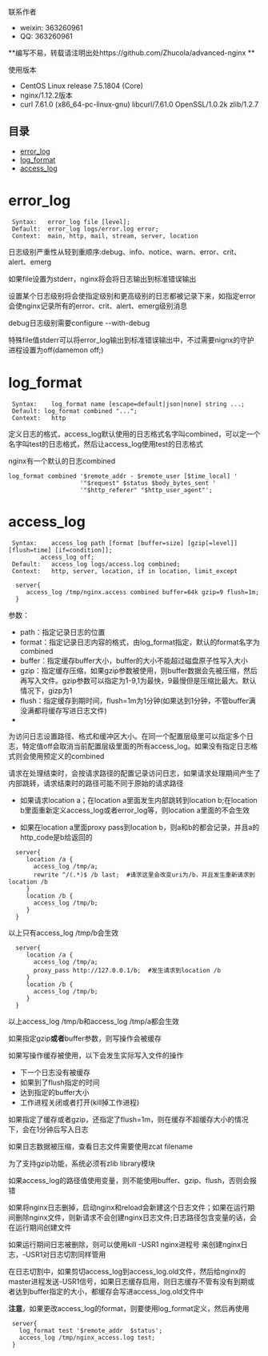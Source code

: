 
联系作者
- weixin: 363260961
- QQ: 363260961

**编写不易，转载请注明出处https://github.com/Zhucola/advanced-nginx **

使用版本
- CentOS Linux release 7.5.1804 (Core)
- nginx/1.12.2版本
- curl 7.61.0 (x86_64-pc-linux-gnu) libcurl/7.61.0 OpenSSL/1.0.2k zlib/1.2.7

## 目录
* [error_log](#error_log)
* [log_format](#log_format)
* [access_log](#access_log)

# error_log
 ```
  Syntax:	error_log file [level];
  Default:	error_log logs/error.log error;
  Context:	main, http, mail, stream, server, location
 ```
   日志级别严重性从轻到重顺序:debug、info、notice、warn、error、crit、alert、emerg
   
   如果file设置为stderr，nginx将会将日志输出到标准错误输出
   
   设置某个日志级别将会使指定级别和更高级别的日志都被记录下来，如指定error会使nginx记录所有的error、crit、alert、emerg级别消息
   
   debug日志级别需要configure  --with-debug
   
   特殊file值stderr可以将error_log输出到标准错误输出中，不过需要nignx的守护进程设置为off(damemon off;)

# log_format
```
 Syntax:	log_format name [escape=default|json|none] string ...;
 Default: log_format combined "...";
 Context:	http
```
定义日志的格式，access_log默认使用的日志格式名字叫combined，可以定一个名字叫test的日志格式，然后让access_log使用test的日志格式

nginx有一个默认的日志combined
```
log_format combined '$remote_addr - $remote_user [$time_local] '
                    '"$request" $status $body_bytes_sent '
                    '"$http_referer" "$http_user_agent"';
```
   
# access_log
```
 Syntax:	access_log path [format [buffer=size] [gzip[=level]] [flush=time] [if=condition]];
         access_log off;
 Default:	access_log logs/access.log combined;
 Context:	http, server, location, if in location, limit_except
```
```
  server{
     access_log /tmp/nginx.access combined buffer=64k gzip=9 flush=1m;
  }
```
参数：
- path：指定记录日志的位置
- format：指定记录日志内容的格式，由log_format指定，默认的format名字为combined
- buffer：指定缓存buffer大小，buffer的大小不能超过磁盘原子性写入大小
- gzip：指定缓存压缩，如果gzip参数被使用，则buffer数据会先被压缩，然后再写入文件。gzip参数可以指定为1-9,1为最快，9最慢但是压缩比最大。默认情况下，gizp为1
- flush：指定缓存到期时间，flush=1m为1分钟(如果达到1分钟，不管buffer满没满都将缓存写进日志文件)
-

  为访问日志设置路径、格式和缓冲区大小。在同一个配置层级里可以指定多个日志，特定值off会取消当前配置层级里面的所有access_log。如果没有指定日志格式则会使用预定义的combined
  
  请求在处理结束时，会按请求路径的配置记录访问日志，如果请求处理期间产生了内部跳转，请求结束时的路径可能不同于原始的请求路径
  
  - 如果请求location a；在location a里面发生内部跳转到location b;在location b里面重新定义access_log或者error_log等，则location a里面的不会生效
  
  - 如果在location a里面proxy pass到location b，则a和b的都会记录，并且a的http_code是b给返回的
```
  server{
     location /a {
       access_log /tmp/a;
       rewrite ^/(.*)$ /b last;  #请求这里会改变uri为/b，并且发生重新请求到location /b
     }
     location /b {
       access_log /tmp/b;
     }
  }
```
以上只有access_log /tmp/b会生效

```
  server{
     location /a {
       access_log /tmp/a;
       proxy_pass http://127.0.0.1/b;  #发生请求到location /b
     }
     location /b {
       access_log /tmp/b;
     }
  }
```
以上access_log /tmp/b和access_log /tmp/a都会生效

  
  如果指定gzip**或者**buffer参数，则写操作会被缓存
  
  如果写操作缓存被使用，以下会发生实际写入文件的操作
  - 下一个日志没有被缓存
  - 如果到了flush指定的时间
  - 达到指定的buffer大小
  - 工作进程关闭或者打开(kill掉工作进程)
  
  
  如果指定了缓存或者gzip，还指定了flush=1m，则在缓存不超缓存大小的情况下，会在1分钟后写入日志
  
  如果日志数据被压缩，查看日志文件需要使用zcat filename
  
  为了支持gzip功能，系统必须有zlib library模块
  
  如果access_log的路径值使用变量，则不能使用buffer、gzip、flush，否则会报错
  
  如果将nginx日志删掉，启动nginx和reload会新建这个日志文件；如果在运行期间删除nginx文件，则新请求不会创建nginx日志文件;日志路径包含变量的话，会在运行期间创建文件
  
  如果运行期间日志被删除，则可以使用kill -USR1 nginx进程号   来创建nginx日志，-USR1对日志切割同样管用
  
  在日志切割中，如果剪切access_log到access_log.old文件，然后给nginx的master进程发送-USR1信号，如果日志缓存启用，则日志缓存不管有没有到期或者达到buffer指定的大小，都缓存会写进access_log.old文件中
  
  **注意**，如果更改access_log的format，则要使用log_format定义，然后再使用
  
 ```
  server{
    log_format test '$remote_addr  $status';
    access_log /tmp/nginx_access.log test;
  }
 ```
 
   
